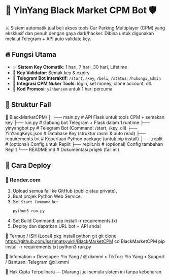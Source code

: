 # 🧪 YinYang Black Market CPM Bot 🛡️

⚔️ Sistem automatik jual beli akses tools Car Parking Multiplayer (CPM) yang eksklusif dan penuh dengan gaya dark/hacker. Dibina untuk digunakan melalui Telegram + API auto validate key.

## 🔥 Fungsi Utama

- ✅ **Sistem Key Otomatik**: 1 hari, 7 hari, 30 hari, Lifetime
- 🎯 **Key Validator**: Semak key & expiry
- 🧠 **Telegram Bot Interaktif**: `/start`, `/key`, `/beli`, `/status`, `/hubungi_admin`
- 🔧 **Integrasi CPM Nuker Tools**: login, set money, clone account, dll.
- 🎁 **Kod Promosi**: `yinhensem` untuk 1 hari percuma

## 🧱 Struktur Fail
📁 BlackMarketCPM/
│
├── main.py                 # API Flask untuk tools CPM + semakan key
├── run.py                 # Gabung bot Telegram + Flask dalam 1 runtime
├── yinyangbot.py          # Telegram Bot (Command: /start, /key, dll)
├── YinYangKeys.json       # Database Key (struktur rasmi & auto read)
├── requirements.txt       # Keperluan Python package (untuk pip install)
├── .replit                # (optional) Config untuk Replit
├── replit.nix             # (optional) Config tambahan Replit
└── README.md              # Dokumentasi projek (fail ini)

## 🚀 Cara Deploy

### 🔹 Render.com
1. Upload semua fail ke GitHub (public atau private).
2. Buat projek Python Web Service.
3. Set `Start Command` ke:
   ```bash
   python3 run.py
4.	Set Build Command:
   pip install -r requirements.txt
5.	Deploy dan dapatkan URL bot + API anda!

🔹 Termux / iSH (Local)
    pkg install python git
    git clone https://github.com/isszimatsyukri/BlackMarketCPM
    cd BlackMarketCPM
    pip install -r requirements.txt
    python3 run.py

📌 Infomation
	•	Developer: Yin Yang / @xiixmmi
	•	TikTok: Yin Yang
	•	Support / Bantuan: Telegram @xiixmmi

📛 Hak Cipta Terpelihara — Dilarang jual semula sistem ini tanpa kebenaran.
